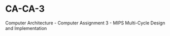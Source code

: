 # CA-CA-3
Computer Architecture - Computer Assignment 3 - 
MIPS Multi-Cycle Design and Implementation
